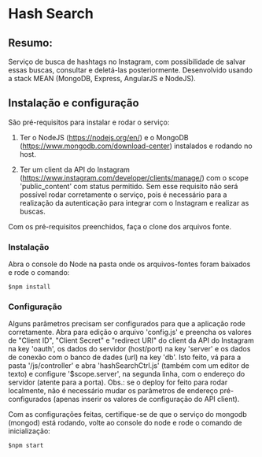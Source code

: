 # Hash Search

## Resumo:

Serviço de busca de hashtags no Instagram, com possibilidade de salvar essas buscas, consultar e deletá-las posteriormente. Desenvolvido usando a stack MEAN (MongoDB, Express, AngularJS e NodeJS).

## Instalação e configuração

São pré-requisitos para instalar e rodar o serviço:

1. Ter o NodeJS (https://nodejs.org/en/) e o MongoDB (https://www.mongodb.com/download-center) instalados e rodando no host. 

2. Ter um client da API do Instagram (https://www.instagram.com/developer/clients/manage/) com o scope 'public_content' com status permitido. Sem esse requisito não será possível rodar corretamente o serviço, pois é necessário para a realização da autenticação para integrar com o  Instagram e realizar as buscas.

Com os pré-requisitos preenchidos, faça o clone dos arquivos fonte.

### Instalação

Abra o console do Node na pasta onde os arquivos-fontes foram baixados e rode o comando:

```shell
$npm install
```

### Configuração

Alguns parâmetros precisam ser configurados para que a aplicação rode corretamente. Abra para edição o arquivo 'config.js' e preencha os valores de "Client ID", "Client Secret" e "redirect URI" do client da API do Instagram na key 'oauth', os dados do servidor (host/port) na key 'server' e os dados de conexão com o banco de dades (url) na key 'db'. Isto feito, vá para a pasta '/js/controller' e abra 'hashSearchCtrl.js' (também com um editor de texto) e configure '$scope.server', na segunda linha, com o endereço do servidor (atente para a porta). Obs.: se o deploy for feito para rodar localmente, não é necessário mudar os parâmetros de endereço pré-configurados (apenas inserir os valores de configuração do API client).

Com as configurações feitas, certifique-se de que o serviço do mongodb (mongod) está rodando, volte ao console do node e rode o comando de inicialização:

```shell
$npm start
```
